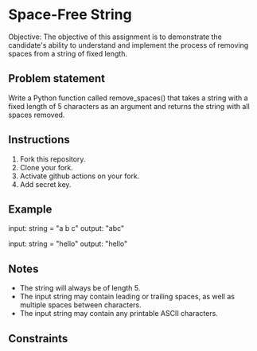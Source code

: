 # Space-Free String

Objective: The objective of this assignment is to demonstrate the candidate's ability to understand and implement the process of removing spaces from a string of fixed length.

## Problem statement

Write a Python function called remove_spaces() that takes a string with a fixed length of 5 characters as an argument and returns the string with all spaces removed.

## Instructions

1. Fork this repository.
2. Clone your fork.
3. Activate github actions on your fork.
4. Add secret key.

## Example

input: string = "a b c"
output: "abc"

input: string = "hello"
output: "hello"

## Notes

- The string will always be of length 5.
- The input string may contain leading or trailing spaces, as well as multiple spaces between characters.
- The input string may contain any printable ASCII characters.

## Constraints

